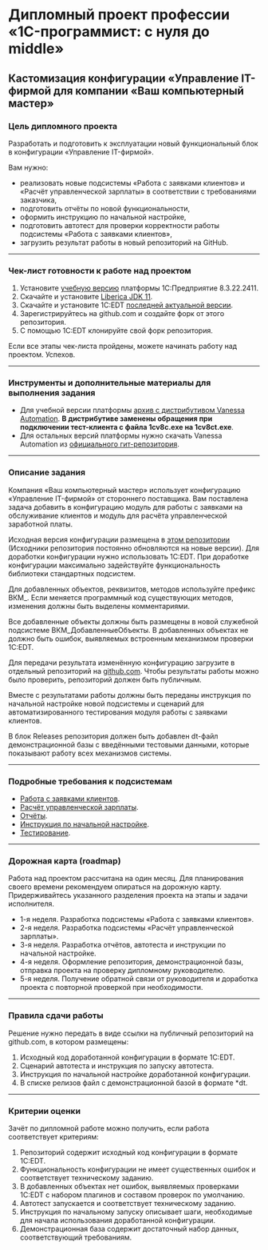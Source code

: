 # Дипломный проект профессии «1C-программист: с нуля до middle»

## Кастомизация конфигурации «Управление IT-фирмой для компании «Ваш компьютерный мастер»

### Цель дипломного проекта

Разработать и подготовить к эксплуатации новый функциональный блок в конфигурации «Управление IT-фирмой».

Вам нужно:

- реализовать новые подсистемы «Работа с заявками клиентов» и «Расчёт управленческой зарплаты» в соответствии с требованиями заказчика,
- подготовить отчёты по новой функциональности,
- оформить инструкцию по начальной настройке,
- подготовить автотест для проверки корректности работы подсистемы «Работа с заявками клиентов»,
- загрузить результат работы в новый репозиторий на GitHub.

------

### Чек-лист готовности к работе над проектом

1. Установите [учебную версию](https://disk.yandex.ru/d/RadFnCZX-ZvBdQ) платформы 1С:Предприятие 8.3.22.2411.
2. Скачайте и установите [Liberica JDK 11](https://releases.1c.ru/project/Liberica11FullJDK).
3. Скачайте и установите 1С:EDT [последней актуальной версии](https://edt.1c.ru/).
4. Зарегистрируйтесь на github.com и создайте форк от этого репозитория.
5. С помощью 1С:EDT клонируйте свой форк репозитория.

Если все этапы чек-листа пройдены, можете начинать работу над проектом. Успехов.

------

### Инструменты и дополнительные материалы для выполнения задания
- Для учебной версии платформы [архив с дистрибутивом Vanessa Automation](https://u.netology.ru/backend/uploads/lms/content_assets/file/7038/download.html). **В дистрибутиве заменены обращения при подключении тест-клиента с файла 1cv8c.exe на 1cv8ct.exe**.
- Для остальных версий платформы нужно скачать Vanessa Automation из [официального гит-репозитория](https://pr-mex.github.io/vanessa-automation/dev/).

------

### Описание задания

Компания «Ваш компьютерный мастер» использует конфигурацию «Управление IT-фирмой» от стороннего поставщика. Вам поставлена задача добавить в конфигурацию модуль для работы с заявками на обслуживание клиентов и модуль для расчёта управленческой заработной платы.

Исходная версия конфигурации размещена в [этом репозитории](https://github.com/netology-code/fonecmid-diplom/tree/main/fonecmid-diplom) (Исходники репозитория постоянно обновляются на новые версии). Для доработки конфигурации нужно использовать 1C:EDT. При доработке конфигурации максимально задействуйте функциональность библиотеки стандартных подсистем.

Для добавленных объектов, реквизитов, методов используйте префикс ВКМ_. Если меняется программный код существующих методов, изменения должны быть выделены комментариями.

Все добавленные объекты должны быть размещены в новой служебной подсистеме ВКМ_ДобавленныеОбъекты. В добавленных объектах не должно быть ошибок, выявляемых встроенным механизмом проверки 1C:EDT.

Для передачи результата изменённую конфигурацию загрузите в отдельный репозиторий на [github.com](https://github.com). Чтобы результаты работы можно было проверить, репозиторий должен быть публичным.

Вместе с результатами работы должны быть переданы инструкция по начальной настройке новой подсистемы и сценарий для автоматизированного тестирования модуля работы с заявками клиентов.

В блок Releases репозитория должен быть добавлен dt-файл демонстрационной базы с введёнными тестовыми данными, которые показывают работу всех механизмов системы.

------

### Подробные требования к подсистемам

- [Работа с заявками клиентов](https://github.com/ObzhigalovSV/DiplomFONECMID/blob/main/tasks/tickets.md).
- [Расчёт управленческой зарплаты](https://github.com/ObzhigalovSV/DiplomFONECMID/blob/main/tasks/hrm.md).
- [Отчёты](https://github.com/ObzhigalovSV/DiplomFONECMID/blob/main/tasks/reports.md).
- [Инструкция по начальной настройке](https://github.com/ObzhigalovSV/DiplomFONECMID/blob/main/tasks/docs.md).
- [Тестирование](https://github.com/ObzhigalovSV/DiplomFONECMID/blob/main/tasks/testing.md).

------

### Дорожная карта (roadmap)

Работа над проектом рассчитана на один месяц. Для планирования своего времени рекомендуем опираться на дорожную карту. Придерживайтесь указанного разделения проекта на этапы и задачи исполнителя.

- 1-я неделя. Разработка подсистемы «Работа с заявками клиентов».
- 2-я неделя. Разработка подсистемы «Расчёт управленческой зарплаты».
- 3-я неделя. Разработка отчётов, автотеста и инструкции по начальной настройке.
- 4-я неделя. Оформление репозитория, демонстрационной базы, отправка проекта на проверку дипломному руководителю.
- 5-я неделя. Получение обратной связи от руководителя и доработка проекта с повторной проверкой при необходимости.

------

### Правила сдачи работы

Решение нужно передать в виде ссылки на публичный репозиторий на github.com, в котором размещены:

1. Исходный код доработанной конфигурации в формате 1C:EDT.
2. Сценарий автотеста и инструкция по запуску автотеста.
3. Инструкция по начальной настройке доработанной конфигурации.
4. В списке релизов файл с демонстрационной базой в формате *dt.

------

### Критерии оценки

Зачёт по дипломной работе можно получить, если работа соответствует критериям:

1. Репозиторий содержит исходный код конфигурации в формате 1C:EDT.
2. Функциональность конфигурации не имеет существенных ошибок и соответствует техническому заданию.
3. В добавленных объектах нет ошибок, выявляемых проверками 1C:EDT с набором плагинов и составом проверок по умолчанию.
4. Автотест запускается и соответствует техническому заданию.
5. Инструкция по начальному запуску описывает шаги, необходимые для начала использования доработанной конфигурации.
6. Демонстрационная база содержит достаточный набор данных, соответствующий требованиям.

